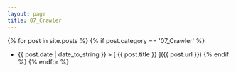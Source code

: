 ```yaml
---
layout: page
title: 07_Crawler
---
```

{% for post in site.posts %}
  {% if post.category == '07_Crawler' %}
  * {{ post.date | date_to_string }} &raquo; [ {{ post.title }} ]({{ post.url }})
  {% endif %}
{% endfor %}
